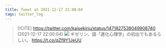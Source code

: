 ```yaml
---
title: Tweet at 2021-12-17 22:00:04
tags: twitter_log
---
```


> [!CITE] https://twitter.com/kaisekiriu/status/1471827538049908740 (2021-12-17 22:00:04)
> ![](https://twitter.com/kaisekiriu/status/1471827538049908740)
> ギゼリン、語「進化心理学」の初出でもあるらしい。
> https://t.co/qZf9Y1JeUU
